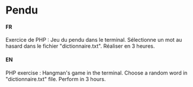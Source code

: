 Pendu
=====

#### FR
Exercice de PHP : Jeu du pendu dans le terminal. Sélectionne un mot au hasard dans le fichier "dictionnaire.txt". Réaliser en 3 heures.

#### EN
PHP exercise : Hangman's game in the terminal. Choose a random word in "dictionnaire.txt" file. Perform in 3 hours.
